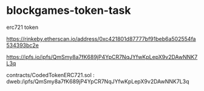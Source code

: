# blockgames-token-task



erc721 token

https://rinkeby.etherscan.io/address/0xc421801d87777bf91beb6a502554fa534393bc2e

https://ipfs.io/ipfs/QmSmy8a7fK689jP4YpCR7NqJYfwKpLepX9v2DAwNNK7L3q

contracts/CodedTokenERC721.sol : 
dweb:/ipfs/QmSmy8a7fK689jP4YpCR7NqJYfwKpLepX9v2DAwNNK7L3q
